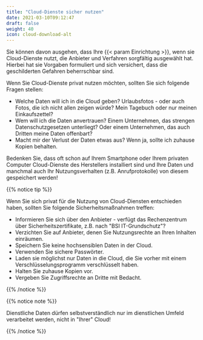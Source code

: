 ```yaml
---
title: "Cloud-Dienste sicher nutzen"
date: 2021-03-10T09:12:47
draft: false
weight: 40
icon: cloud-download-alt
---
```

Sie können davon ausgehen, dass Ihre {{< param Einrichtung >}}, wenn sie Cloud-Dienste nutzt, die Anbieter und Verfahren sorgfältig ausgewählt hat. Hierbei hat sie Vorgaben formuliert und sich versichert, dass die geschilderten Gefahren beherrschbar sind.

Wenn Sie Cloud-Dienste privat nutzen möchten, sollten Sie sich folgende Fragen stellen:

- Welche Daten will ich in die Cloud geben? Urlaubsfotos - oder auch Fotos, die ich nicht allen zeigen würde? Mein Tagebuch oder nur meinen Einkaufszettel?
- Wem will ich die Daten anvertrauen? Einem Unternehmen, das strengen Datenschutzgesetzen unterliegt? Oder einem Unternehmen, das auch Dritten meine Daten offenbart?
- Macht mir der Verlust der Daten etwas aus? Wenn ja, sollte ich zuhause Kopien behalten.

Bedenken Sie, dass oft schon auf Ihrem Smartphone oder Ihrem privaten Computer Cloud-Dienste des Herstellers installiert sind und Ihre Daten und manchmal auch Ihr Nutzungsverhalten (z.B. Anrufprotokolle) von diesem gespeichert werden!

{{% notice tip %}}

Wenn Sie sich privat für die Nutzung von Cloud-Diensten entschieden haben, sollten Sie folgende Sicherheitsmaßnahmen treffen:

- Informieren Sie sich über den Anbieter - verfügt das Rechenzentrum über Sicherheitszertifikate, z.B. nach "BSI IT-Grundschutz"?
- Verzichten Sie auf Anbieter, denen Sie Nutzungsrechte an Ihren Inhalten einräumen.
- Speichern Sie keine hochsensiblen Daten in der Cloud.
- Verwenden Sie sichere Passwörter.
- Laden sie möglichst nur Daten in die Cloud, die Sie vorher mit einem Verschlüsselungsprogramm verschlüsselt haben.
- Halten Sie zuhause Kopien vor.
- Vergeben Sie Zugriffsrechte an Dritte mit Bedacht.

{{% /notice %}}

{{% notice note %}}

Dienstliche Daten dürfen selbstverständlich nur im dienstlichen Umfeld verarbeitet werden, nicht in "Ihrer" Cloud!

{{% /notice %}}